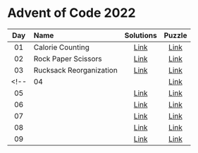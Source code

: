 # Advent of Code 2022


| Day | Name                                           | Solutions     | Puzzle                                      |
|:---:|:-----------------------------------------------|:-------------:|:-------------------------------------------:|
| 01  | Calorie Counting                               | [Link](day-01) | [Link](http://adventofcode.com/2022/day/1)  |
| 02  | Rock Paper Scissors                            | [Link](day-02) | [Link](http://adventofcode.com/2022/day/2)  |
| 03  | Rucksack Reorganization                        | [Link](day-03) | [Link](http://adventofcode.com/2022/day/3)  |
<!-- | 04  |                                                | [Link](day-04) | [Link](http://adventofcode.com/2022/day/4)  |
| 05  |                                                | [Link](day-05) | [Link](http://adventofcode.com/2022/day/5)  |
| 06  |                                                | [Link](day-06) | [Link](http://adventofcode.com/2022/day/6)  |
| 07  |                                                | [Link](day-07) | [Link](http://adventofcode.com/2022/day/7)  |
| 08  |                                                | [Link](day-08) | [Link](http://adventofcode.com/2022/day/8)  |
| 09  |                                                | [Link](day-09) | [Link](http://adventofcode.com/2022/day/9)  | -->
